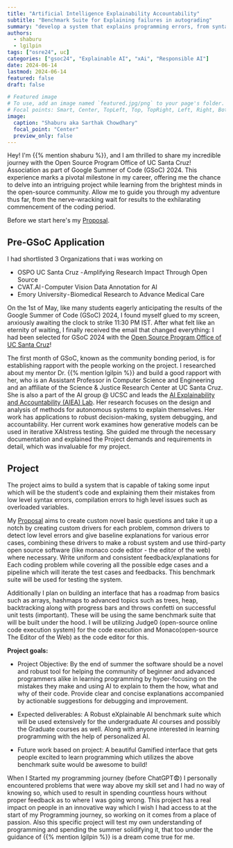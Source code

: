 ```yaml
---
title: "Artificial Intelligence Explainability Accountability"
subtitle: "Benchmark Suite for Explaining failures in autograding"
summary: "develop a system that explains programming errors, from syntax to logical issues, using AI and custom drivers for consistent feedback. Key deliverables include an AI benchmark suite for education and personalized AI assistance for programming learners"
authors:
  - shaburu
  - lgilpin
tags: ["osre24", uc]
categories: ["gsoc24", "Explainable AI", "xAi", "Responsible AI"]
date: 2024-06-14
lastmod: 2024-06-14
featured: false
draft: false

# Featured image
# To use, add an image named `featured.jpg/png` to your page's folder.
# Focal points: Smart, Center, TopLeft, Top, TopRight, Left, Right, BottomLeft, Bottom, BottomRight.
image:
  caption: "Shaburu aka Sarthak Chowdhary"
  focal_point: "Center"
  preview_only: false
---
```


Hey! I'm {{% mention shaburu %}}, and I am thrilled to share my incredible journey with the Open Source Program Office of UC Santa Cruz! Association as part of Google Summer of Code (GSoC) 2024. This experience marks a pivotal milestone in my career, offering me the chance to delve into an intriguing project while learning from the brightest minds in the open-source community. Allow me to guide you through my adventure thus far, from the nerve-wracking wait for results to the exhilarating commencement of the coding period.  

Before we start here's my [Proposal](https://drive.google.com/file/d/1BzKi0fXdqCgdK0UEG9zM56W6U5CeuyAP/view?usp=drive_link).  

## Pre-GSoC Application

I had shortlisted 3 Organizations that i was working on 

- OSPO UC Santa Cruz - Amplifying Research Impact Through Open Source
- CVAT.AI - Computer Vision Data Annotation for AI
- Emory University - Biomedical Research to Advance Medical Care

On the 1st of May, like many students eagerly anticipating the results of the Google Summer of Code (GSoC) 2024, I found myself glued to my screen, anxiously awaiting the clock to strike 11:30 PM IST. After what felt like an eternity of waiting, I finally received the email that changed everything: I had been selected for GSoC 2024 with the [Open Source Program Office of UC Santa Cruz](https://ospo.ucsc.edu)!  

The first month of GSoC, known as the community bonding period, is for establishing rapport with the people working on the  project. I researched about my mentor Dr. {{% mention lgilpin %}} and  build a good rapport with her, who is an Assistant Professor in Computer Science and Engineering and an affiliate of the Science & Justice Research Center at UC Santa Cruz. She is also a part of the AI group @ UCSC and leads the [AI Explainability and Accountability (AIEA) Lab](https://aiea-lab.github.io/). Her research focuses on the design and analysis of methods for autonomous systems to explain themselves. Her work has applications to robust decision-making, system debugging, and accountability. Her current work examines how generative models can be used in iterative XAIstress testing. She guided me through the necessary documentation and explained the Project demands and requirements in detail, which was invaluable for my project.

## Project
The project aims to build a system that is capable of taking some input which will be the student’s code and explaining them their mistakes from low level syntax errors, compilation errors to high level issues such as overloaded variables.

My [Proposal](https://drive.google.com/file/d/1BzKi0fXdqCgdK0UEG9zM56W6U5CeuyAP/view?usp=drive_link) aims to create custom novel basic questions and take it up a notch by creating custom drivers for each problem, common drivers to detect low level errors and give baseline explanations for various error cases, combining these drivers to make a robust system and use third-party open source software (like monaco code editor - the editor of the web) where necessary. Write uniform and consistent feedback/explanations for Each coding problem while covering all the possible edge cases and a pipeline which will iterate the test cases and feedbacks. This benchmark suite will be used for testing the system.

Additionally I plan on building an interface that has a roadmap from basics such as arrays, hashmaps to advanced topics such as trees, heap, backtracking along with progress bars and throws confetti on successful unit tests (important). These will be using the same benchmark suite that will be built under the hood. I will be utilizing Judge0 (open-source online code execution system) for the code execution and Monaco(open-source The Editor of the Web) as the code editor for this.

**Project goals:**

 - Project Objective: By the end of summer the software should be a
novel and robust tool for helping the community of beginner and
advanced programmers alike in learning programming by
hyper-focusing on the mistakes they make and using AI to explain to
them the how, what and why of their code. Provide clear and concise
explanations accompanied by actionable suggestions for debugging
and improvement.

 - Expected deliverables: A Robust eXplainable AI benchmark suite
which will be used extensively for the undergraduate AI courses and
possibly the Graduate courses as well. Along with anyone interested
in learning programming with the help of personalized AI.

 - Future work based on project: A beautiful Gamified interface that gets
people excited to learn programming which utilizes the above
benchmark suite would be awesome to build!

When I Started my programming journey (before ChatGPT😨) I personally encountered problems that were way above my skill set and I had no way of knowing so, which used to result in spending countless hours without proper feedback as to where I was going wrong. This project has a real impact on people in an innovative way which I wish I had access to at the start of my Programming journey, so working on it comes from a place of passion. Also this specific project will test my own understanding of programming and spending the summer solidifying it, that too under the
guidance of {{% mention lgilpin %}} is a dream come true for me.

